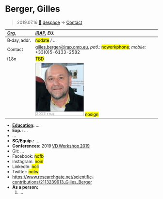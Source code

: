 # Berger, Gilles
> 2019.07.16 [🚀](../index/index.md) [despace](index.md) → [Contact](contact.md)

|*[Org.](contact.md)*|*[IRAP](zz_irap.md), EU.*|
|:--|:--|
|B‑day, addr.|<mark>nodate</mark> / …|
|Contact|<gilles.berger@irap.omp.eu>, *раб.:* <mark>noworkphone</mark>; *mobile:* +33(0)5-6133-2582|
|i18n|<mark>TBD</mark>|
||[![](f/contact/b/berger1_photo_thumb.jpg)](f/contact/b/berger1_photo.jpg) <mark>nosign</mark>|

   - **[Education](edu.md):** …
   - **Exp.:** …
   - …
   - **SC/Equip.:** …
   - **Conferences:** 2019 [VD Workshop 2019](vdws2019.md)
   - Git: …
   - Facebook: <mark>nofb</mark>
   - Instagram: <mark>noin</mark>
   - LinkedIn: <mark>noli</mark>
   - Twitter: <mark>notw</mark>
   - <https://www.researchgate.net/scientific-contributions/2113239913_Gilles_Berger>
   - **As a person:**
      1. …
